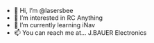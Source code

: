 - 👋 Hi, I’m @lasersbee
- 👀 I’m interested in RC Anything
- 🌱 I’m currently learning iNav
- 📫 You can reach me at... J.BAUER Electronics

<!---
lasersbee/lasersbee is a ✨ special ✨ repository because its `README.md` (this file) appears on your GitHub profile.
You can click the Preview link to take a look at your changes.
--->
